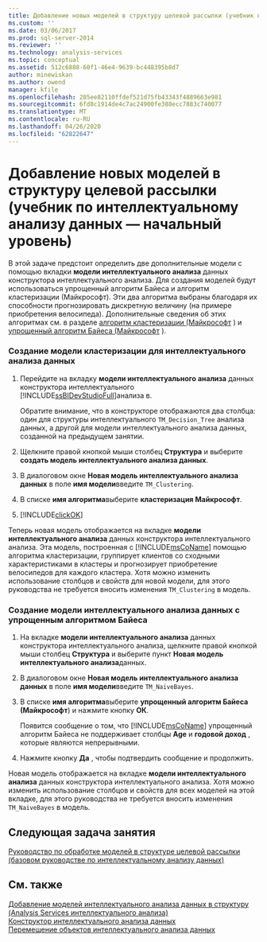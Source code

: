 ```yaml
---
title: Добавление новых моделей в структуру целевой рассылки (учебник по интеллектуальному анализу данных — базовый) | Документация Майкрософт
ms.custom: ''
ms.date: 03/06/2017
ms.prod: sql-server-2014
ms.reviewer: ''
ms.technology: analysis-services
ms.topic: conceptual
ms.assetid: 512c6888-60f1-46e4-9639-bc448395b8d7
author: minewiskan
ms.author: owend
manager: kfile
ms.openlocfilehash: 285ee82110ffdef521d75fb43343f4889663e981
ms.sourcegitcommit: 6fd8c1914de4c7ac24900fe388ecc7883c740077
ms.translationtype: MT
ms.contentlocale: ru-RU
ms.lasthandoff: 04/26/2020
ms.locfileid: "62822647"
---
```

# <a name="adding-new-models-to-the-targeted-mailing-structure-basic-data-mining-tutorial"></a>Добавление новых моделей в структуру целевой рассылки (учебник по интеллектуальному анализу данных — начальный уровень)
  В этой задаче предстоит определить две дополнительные модели с помощью вкладки **модели интеллектуального анализа** данных конструктора интеллектуального анализа. Для создания моделей будут использоваться упрощенный алгоритм Байеса и алгоритм кластеризации (Майкрософт). Эти два алгоритма выбраны благодаря их способности прогнозировать дискретную величину (на примере приобретения велосипеда). Дополнительные сведения об этих алгоритмах см. в разделе [алгоритм кластеризации (Майкрософт](../../2014/analysis-services/data-mining/microsoft-clustering-algorithm.md) ) и [упрощенный алгоритм Байеса (Майкрософт](../../2014/analysis-services/data-mining/microsoft-naive-bayes-algorithm.md) ).  
  
### <a name="to-create-a-clustering-mining-model"></a>Создание модели кластеризации для интеллектуального анализа данных  
  
1.  Перейдите на вкладку **модели интеллектуального анализа** данных конструктора интеллектуального [!INCLUDE[ssBIDevStudioFull](../includes/ssbidevstudiofull-md.md)]анализа в.  
  
     Обратите внимание, что в конструкторе отображаются два столбца: один для структуры интеллектуального `TM_Decision_Tree` анализа данных, а другой для модели интеллектуального анализа данных, созданной на предыдущем занятии.  
  
2.  Щелкните правой кнопкой мыши столбец **Структура** и выберите **создать модель интеллектуального анализа данных**.  
  
3.  В диалоговом окне **Новая модель интеллектуального анализа данных** в поле **имя модели**введите `TM_Clustering`.  
  
4.  В списке **имя алгоритма**выберите **кластеризация Майкрософт**.  
  
5.  [!INCLUDE[clickOK](../includes/clickok-md.md)]  
  
 Теперь новая модель отображается на вкладке **модели интеллектуального анализа** данных конструктора интеллектуального анализа. Эта модель, построенная с [!INCLUDE[msCoName](../includes/msconame-md.md)] помощью алгоритма кластеризации, группирует клиентов со сходными характеристиками в кластеры и прогнозирует приобретение велосипедов для каждого кластера. Хотя можно изменить использование столбцов и свойств для новой модели, для этого руководства не требуется вносить изменения `TM_Clustering` в модель.  
  
### <a name="to-create-a-naive-bayes-mining-model"></a>Создание модели интеллектуального анализа данных с упрощенным алгоритмом Байеса  
  
1.  На вкладке **модели интеллектуального анализа** данных конструктора интеллектуального анализа, щелкните правой кнопкой мыши столбец **Структура** и выберите пункт **Новая модель интеллектуального анализа**данных.  
  
2.  В диалоговом окне **Новая модель интеллектуального анализа данных** в поле **имя модели**введите `TM_NaiveBayes`.  
  
3.  В списке **имя алгоритма**выберите **упрощенный алгоритм Байеса (Майкрософт**) и нажмите кнопку **ОК**.  
  
     Появится сообщение о том, что [!INCLUDE[msCoName](../includes/msconame-md.md)] упрощенный алгоритм Байеса не поддерживает столбцы **Age** и **годовой доход** , которые являются непрерывными.  
  
4.  Нажмите кнопку **Да** , чтобы подтвердить сообщение и продолжить.  
  
 Новая модель отображается на вкладке **модели интеллектуального анализа** данных конструктора интеллектуального анализа. Хотя можно изменить использование столбцов и свойств для всех моделей на этой вкладке, для этого руководства не требуется вносить изменения `TM_NaiveBayes` в модель.  
  
## <a name="next-task-in-lesson"></a>Следующая задача занятия  
 [Руководство по обработке моделей в структуре целевой рассылки &#40;базовом руководстве по интеллектуальному анализу данных&#41;](../../2014/tutorials/processing-models-in-the-targeted-mailing-structure-basic-data-mining-tutorial.md)  
  
## <a name="see-also"></a>См. также  
 [Добавление моделей интеллектуального анализа данных в структуру &#40;Analysis Services интеллектуального анализа&#41;](../../2014/analysis-services/data-mining/add-mining-models-to-a-structure-analysis-services-data-mining.md)   
 [Конструктор интеллектуального анализа данных](../../2014/analysis-services/data-mining/data-mining-designer.md)   
 [Перемещение объектов интеллектуального анализа данных](../../2014/analysis-services/data-mining/moving-data-mining-objects.md)  
  
  
